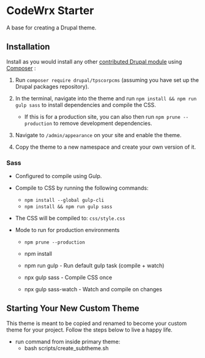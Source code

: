 # CodeWrx Starter

A base for creating a Drupal theme.

## Installation

Install as you would install any other [contributed Drupal module](https://www.drupal.org/docs/extending-drupal/installing-drupal-modules) using [Composer](https://getcomposer.org) :

1. Run `composer require drupal/tpscorpcms` (assuming you have set up the Drupal packages repository).

2. In the terminal, navigate into the theme and run `npm install && npm run gulp sass` to install dependencies and compile the CSS.

   - If this is for a production site, you can also then run `npm prune --production` to remove development dependencies.

3. Navigate to `/admin/appearance` on your site and enable the theme.

4. Copy the theme to a new namespace and create your own version of it.

### Sass

- Configured to compile using Gulp.
- Compile to CSS by running the following commands:
  - `npm install --global gulp-cli`
  - `npm install && npm run gulp sass`
- The CSS will be compiled to: `css/style.css`
- Mode to run for production environments

  - `npm prune --production`

  - npm install
  - npm run gulp - Run default gulp task (compile + watch)
  - npx gulp sass - Compile CSS once
  - npx gulp sass-watch - Watch and compile on changes

## Starting Your New Custom Theme

This theme is meant to be copied and renamed to become your custom theme for your project. Follow the steps below to live a happy life.

- run command from inside primary theme:
  - bash scripts/create_subtheme.sh

